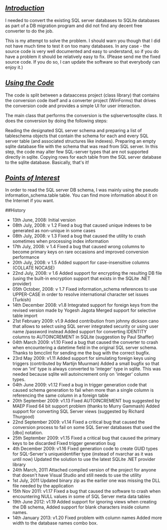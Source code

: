 ## ***<u>Introduction</u>***
I needed to convert the existing SQL server databases to SQLite databases as part of a DB migration program and did not find any decent free converter to do the job.

This is my attempt to solve the problem. I should warn you though that I did not have much time to test it on too many databases. In any case - the source code is very well documented and easy to understand, so if you do have a problem it should be relatively easy to fix. (Please send me the fixed source code. If you do so, I can update the software so that everybody can enjoy it.)

## ***<u>*Using the Code</u>****
The code is split between a dataaccess project (class library) that contains the conversion code itself and a converter project (WinForms) that drives the conversion code and provides a simple UI for user interaction.

The main class that performs the conversion is the sqlservertosqlite class. It does the conversion by doing the following steps:

Reading the designated SQL server schema and preparing a list of tableschema objects that contain the schema for each and every SQL server table (and associated structures like indexes).
Preparing an empty sqlite database file with the schema that was read from SQL server. In this step, the code may alter few SQL-server types that are not supported directly in sqlite.
Copying rows for each table from the SQL server database to the sqlite database.
Basically, that's it!

## ***<u>*Points of Interest</u>****
In order to read the SQL server DB schema, I was mainly using the pseudo information_schema.table table. You can find more information about it on the Internet if you want.

##History
* 13th June, 2008: Initial version
* 08th July, 2008: v 1.2
Fixed a bug that caused unique indexes to be generated as non-unique in some cases
* 08th July, 2008: v 1.3
Fixed a bug that caused the utility to crash sometimes when processing index information
* 17th July, 2008: v 1.4
Fixed a bug that caused wrong columns to become primary keys on rare occasions and improved conversion performance
* 20th July, 2008: v 1.5
Added support for case-insensitive columns (COLLATE NOCASE)
* 22nd July, 2008: v 1.6
Added support for encrypting the resulting DB file (using the built-in encryption support that exists in the SQLite .NET provider)
* 05th October, 2008: v 1.7
Fixed information_schema references to use UPPER-CASE in order to resolve international character set issues (Turkish)
* 14th December 2008: v1.8
Integrated support for foreign keys from the revised version made by Yogesh Jagota
Merged support for selective table import
* 21st February 2009: v1.9
Added contribution from johnny dickson cano that allows to select using SQL server integrated security or using user name /password instead
Added support for converting IDENTITY columns to AUTOINCREMENT in SQLite (suggestion by Paul Shaffer)
* 04th March 2009: v1.10
Fixed a bug that caused the converter to crash when encountering a datetime field in the original SQL server schema. Thanks to bmcclint for sending me the bug with the correct bugfix.
* 23rd May 2009: v1.11
Added support for simulating foreign keys using triggers (contributed by Martijn Muurman)
Added a small bugfix so that now an 'int' type is always converted to 'integer' type in sqlite. This was needed because sqlite will autoincrement only on 'integer' column types.
* 04th June 2009: v1.12
Fixed a bug in trigger generation code that caused schema generation to fail when more than a single column is referencing the same column in a foreign table
* 20th September 2009: v1.13
Fixed AUTOINCREMENT bug suggested by MAEP
Fixed 64 bit support problem (thanks to Murry Gammash)
Added support for converting SQL Server views (suggested by Richard Thurgood)
* 22nd September 2009: v1.14
Fixed a critical bug that caused the conversion process to fail on some SQL Server databases that used the [dbo] notation.
* 25th September 2009: v1.15
Fixed a critical bug that caused the primary keys to be discarded
Fixed trigger generation bug
* 4th December 2009: v1.16
Fixed generation code to create GUID types for SQL-Server's uniqueidentifier type (instead of nvarchar as it was until now)
Updated the solution to use the latest SQLite .NET provider library
* 24th March, 2011
Attached compiled version of the project for anyone that doesn't have Visual Studio and still needs to use the utility
* 1st July, 2011
Updated binary zip as the earlier one was missing the DLL file needed by the application
* 15th Nov 2011: v1.17
Fixed a bug that caused the software to crash when encountering NULL values in some of SQL Server meta data tables
* 19th June 2012: v1.19
Added support for ignoring views when creating the DB schema, Added support for blank characters inside column names.
* 14th January 2013: v1.20
Fixed problem with column names
Added more width to the database names combo box. 
